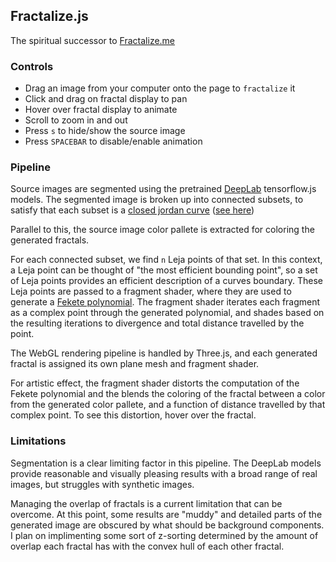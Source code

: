## Fractalize.js

The spiritual successor to [Fractalize.me](https://github.com/bpatmiller/fractalize.me)

### Controls

- Drag an image from your computer onto the page to `fractalize` it
- Click and drag on fractal display to pan
- Hover over fractal display to animate
- Scroll to zoom in and out
- Press `s` to hide/show the source image
- Press `SPACEBAR` to disable/enable animation

### Pipeline

Source images are segmented using the pretrained [DeepLab](https://github.com/tensorflow/tfjs-models/blob/master/deeplab/README.md) tensorflow.js models. The segmented image is broken up into connected subsets, to satisfy that each subset is a [closed jordan curve](https://en.wikipedia.org/wiki/Jordan_curve_theorem) ([see here](https://arxiv.org/pdf/1607.05055.pdf))

Parallel to this, the source image color pallete is extracted for coloring the generated fractals.

For each connected subset, we find `n` Leja points of that set. In this context, a Leja point can be thought of "the most efficient bounding point", so a set of Leja points provides an efficient description of a curves boundary.
These Leja points are passed to a fragment shader, where they are used to generate a [Fekete polynomial](https://en.wikipedia.org/wiki/Fekete_polynomial). The fragment shader iterates each fragment as a complex point through the generated polynomial, and shades based on the resulting iterations to divergence and total distance travelled by the point.

The WebGL rendering pipeline is handled by Three.js, and each generated fractal is assigned its own plane mesh and fragment shader.

For artistic effect, the fragment shader distorts the computation of the Fekete polynomial and the blends the coloring of the fractal between a color from the generated color pallete, and a function of distance travelled by that complex point. To see this distortion, hover over the fractal.

### Limitations

Segmentation is a clear limiting factor in this pipeline. The DeepLab models provide reasonable and visually pleasing results with a broad range of real images, but struggles with synthetic images.

Managing the overlap of fractals is a current limitation that can be overcome. At this point, some results are "muddy" and detailed parts of the generated image are obscured by what should be background components. I plan on implimenting some sort of z-sorting determined by the amount of overlap each fractal has with the convex hull of each other fractal.
